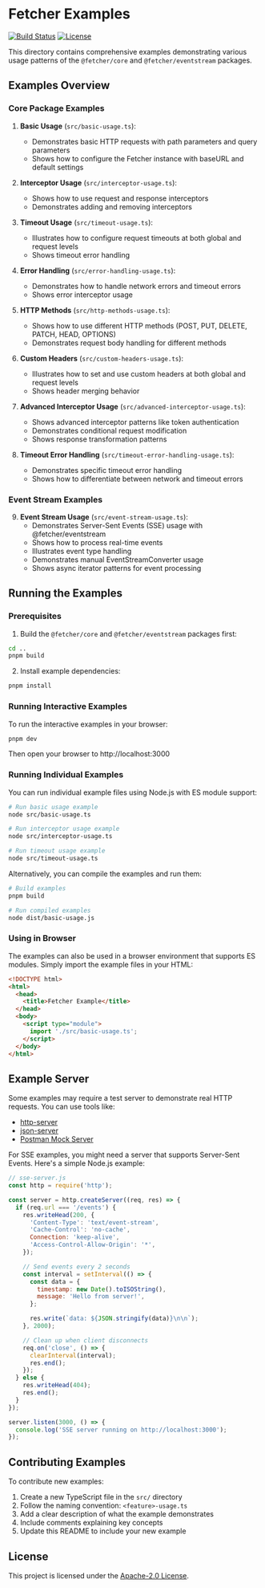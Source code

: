 # Fetcher Examples

[![Build Status](https://github.com/Ahoo-Wang/fetcher/actions/workflows/ci.yml/badge.svg)](https://github.com/Ahoo-Wang/fetcher/actions)
[![License](https://img.shields.io/npm/l/@ahoo-wang/fetcher.svg)](https://github.com/Ahoo-Wang/fetcher/blob/main/LICENSE)

This directory contains comprehensive examples demonstrating various usage patterns of the `@fetcher/core` and `@fetcher/eventstream` packages.

## Examples Overview

### Core Package Examples

1. **Basic Usage** (`src/basic-usage.ts`):
   - Demonstrates basic HTTP requests with path parameters and query parameters
   - Shows how to configure the Fetcher instance with baseURL and default settings

2. **Interceptor Usage** (`src/interceptor-usage.ts`):
   - Shows how to use request and response interceptors
   - Demonstrates adding and removing interceptors

3. **Timeout Usage** (`src/timeout-usage.ts`):
   - Illustrates how to configure request timeouts at both global and request levels
   - Shows timeout error handling

4. **Error Handling** (`src/error-handling-usage.ts`):
   - Demonstrates how to handle network errors and timeout errors
   - Shows error interceptor usage

5. **HTTP Methods** (`src/http-methods-usage.ts`):
   - Shows how to use different HTTP methods (POST, PUT, DELETE, PATCH, HEAD, OPTIONS)
   - Demonstrates request body handling for different methods

6. **Custom Headers** (`src/custom-headers-usage.ts`):
   - Illustrates how to set and use custom headers at both global and request levels
   - Shows header merging behavior

7. **Advanced Interceptor Usage** (`src/advanced-interceptor-usage.ts`):
   - Shows advanced interceptor patterns like token authentication
   - Demonstrates conditional request modification
   - Shows response transformation patterns

8. **Timeout Error Handling** (`src/timeout-error-handling-usage.ts`):
   - Demonstrates specific timeout error handling
   - Shows how to differentiate between network and timeout errors

### Event Stream Examples

9. **Event Stream Usage** (`src/event-stream-usage.ts`):
   - Demonstrates Server-Sent Events (SSE) usage with @fetcher/eventstream
   - Shows how to process real-time events
   - Illustrates event type handling
   - Demonstrates manual EventStreamConverter usage
   - Shows async iterator patterns for event processing

## Running the Examples

### Prerequisites

1. Build the `@fetcher/core` and `@fetcher/eventstream` packages first:

```bash
cd ..
pnpm build
```

2. Install example dependencies:

```bash
pnpm install
```

### Running Interactive Examples

To run the interactive examples in your browser:

```bash
pnpm dev
```

Then open your browser to http://localhost:3000

### Running Individual Examples

You can run individual example files using Node.js with ES module support:

```bash
# Run basic usage example
node src/basic-usage.ts

# Run interceptor usage example
node src/interceptor-usage.ts

# Run timeout usage example
node src/timeout-usage.ts
```

Alternatively, you can compile the examples and run them:

```bash
# Build examples
pnpm build

# Run compiled examples
node dist/basic-usage.js
```

### Using in Browser

The examples can also be used in a browser environment that supports ES modules. Simply import the example files in your HTML:

```html
<!DOCTYPE html>
<html>
  <head>
    <title>Fetcher Example</title>
  </head>
  <body>
    <script type="module">
      import './src/basic-usage.ts';
    </script>
  </body>
</html>
```

## Example Server

Some examples may require a test server to demonstrate real HTTP requests. You can use tools like:

- [http-server](https://www.npmjs.com/package/http-server)
- [json-server](https://www.npmjs.com/package/json-server)
- [Postman Mock Server](https://learning.postman.com/docs/designing-and-developing-your-api/mocking-data/)

For SSE examples, you might need a server that supports Server-Sent Events. Here's a simple Node.js example:

```javascript
// sse-server.js
const http = require('http');

const server = http.createServer((req, res) => {
  if (req.url === '/events') {
    res.writeHead(200, {
      'Content-Type': 'text/event-stream',
      'Cache-Control': 'no-cache',
      Connection: 'keep-alive',
      'Access-Control-Allow-Origin': '*',
    });

    // Send events every 2 seconds
    const interval = setInterval(() => {
      const data = {
        timestamp: new Date().toISOString(),
        message: 'Hello from server!',
      };

      res.write(`data: ${JSON.stringify(data)}\n\n`);
    }, 2000);

    // Clean up when client disconnects
    req.on('close', () => {
      clearInterval(interval);
      res.end();
    });
  } else {
    res.writeHead(404);
    res.end();
  }
});

server.listen(3000, () => {
  console.log('SSE server running on http://localhost:3000');
});
```

## Contributing Examples

To contribute new examples:

1. Create a new TypeScript file in the `src/` directory
2. Follow the naming convention: `<feature>-usage.ts`
3. Add a clear description of what the example demonstrates
4. Include comments explaining key concepts
5. Update this README to include your new example

## License

This project is licensed under the [Apache-2.0 License](../LICENSE).
